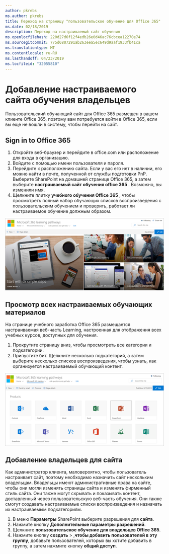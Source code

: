 ```yaml
---
author: pkrebs
ms.author: pkrebs
title: Переход на страницу "пользовательское обучение для Office 365"
ms.date: 02/18/2019
description: Переход на настраиваемый сайт обучения
ms.openlocfilehash: 220d27d6f12f4edb26e0d46ac76cbcea12270e74
ms.sourcegitcommit: 775d6807291ab263eea5ec649d9aaf1933fb41ca
ms.translationtype: MT
ms.contentlocale: ru-RU
ms.lasthandoff: 04/23/2019
ms.locfileid: "32055810"
---
```

# <a name="add-owners-custom-learning-site"></a>Добавление настраиваемого сайта обучения владельцев

Пользовательский обучающий сайт для Office 365 размещен в вашем клиенте Office 365, поэтому вам потребуется войти в Office 365, если вы еще не вошли в систему, чтобы перейти на сайт. 

## <a name="sign-in-to-office-365"></a>Sign in to Office 365 

1.  Откройте веб-браузер и перейдите в office.com или расположение для входа в организацию. 
2.  Войдите с помощью имени пользователя и пароля.
3.  Перейдите к расположению сайта. Если у вас его нет в наличии, его можно найти в почте, полученной от службы подготовки PnP. Выберите SharePoint на домашней странице Office 365, а затем выберите **настраиваемый сайт обучения office 365** . Возможно, вы изменили имя. 
5. Щелкните плитку **учебного обучения Office 365** , чтобы просмотреть полный набор обучающих списков воспроизведения с пользовательским обучением и проверить, работает ли настраиваемое обучение должным образом. 

![кг-Гото. png](media/cg-goto.png)

## <a name="view-all-the-custom-learning-content"></a>Просмотр всех настраиваемых обучающих материалов
На странице учебного заработка Office 365 размещается настраиваемая веб-часть Learning, настроенная для отображения всех учебных курсов, доступных для обучения. 

1. Прокрутите страницу вниз, чтобы просмотреть все категории и подкатегории.
2. Припустите бит. Щелкните несколько подкатегорий, а затем выберите несколько списков воспроизведения, чтобы узнать, как организуется настраиваемый обучающий контент. 

![кг-готоалл. png](media/cg-gotoall.png)

## <a name="add-owners-to-site"></a>Добавление владельцев для сайта
Как администратор клиента, маловероятно, чтобы пользователь настраивает сайт, поэтому необходимо назначить сайт нескольким владельцам. Владельцы имеют административные права на сайте, чтобы они могли изменять страницы сайта и изменять фирменный стиль сайта. Они также могут скрывать и показывать контент, доставленный через пользовательскую веб-часть обучения. Они также смогут создавать настраиваемые списки воспроизведения и назначать их настраиваемым подкатегориям.  

1. В меню **Параметры** SharePoint выберите разрешения для **сайта**.
2. Нажмите кнопку **Дополнительные параметры разрешений**.
3. Щелкните **пользовательское обучение для владельцев Office 365**.
4. Нажмите кнопку **создать** > ,**чтобы добавить пользователей в эту группу**, добавьте пользователей, которых вы хотите добавить в группу, а затем нажмите кнопку **общий доступ**.


